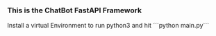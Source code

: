 ### This is the ChatBot FastAPI Framework

Install a virtual Environment to run python3 and hit ´´´python main.py```